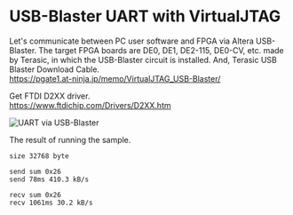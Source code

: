 # USB-Blaster UART with VirtualJTAG

Let's communicate between PC user software and FPGA via Altera USB-Blaster.
The target FPGA boards are DE0, DE1, DE2-115, DE0-CV, etc. made by Terasic, in which the USB-Blaster circuit is installed. And, Terasic USB Blaster Download Cable.  
https://pgate1.at-ninja.jp/memo/VirtualJTAG_USB-Blaster/

Get FTDI D2XX driver.  
https://www.ftdichip.com/Drivers/D2XX.htm

![UART via USB-Blaster](https://pgate1.at-ninja.jp/mmemo/VirtualJTAG_USB-Blaster/usbjtag_e.png)

The result of running the sample.  
```
size 32768 byte

send sum 0x26
send 78ms 410.3 kB/s

recv sum 0x26
recv 1061ms 30.2 kB/s
```
